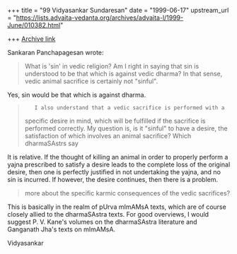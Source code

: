 +++
title = "99 Vidyasankar Sundaresan"
date = "1999-06-17"
upstream_url = "https://lists.advaita-vedanta.org/archives/advaita-l/1999-June/010382.html"

+++
[Archive link](https://lists.advaita-vedanta.org/archives/advaita-l/1999-June/010382.html)

Sankaran Panchapagesan <panchap at ICSL.UCLA.EDU> wrote:

>What is 'sin' in vedic religion? Am I right in saying that sin is
>understood to be that which is against vedic dharma? In that sense, vedic
>animal sacrifice is certainly not "sinful".

Yes, sin would be that which is against dharma.

>        I also understand that a vedic sacrifice is performed with a
>specific desire in mind, which will be fulfilled if the sacrifice is
>performed correctly. My question is, is it "sinful" to have a desire, the
>satisfaction of which involves an animal sacrifice? Which dharmaSAstrs say

It is relative. If the thought of killing an animal in order to properly
perform a yajna prescribed to satisfy a desire leads to the complete loss of
the original desire, then one is perfectly justified in not undertaking the
yajna, and no sin is incurred. If however, the desire continues, then there
is a problem.

>more about the specific karmic consequences of the vedic sacrifices?

This is basically in the realm of pUrva mImAMsA texts, which are of course
closely allied to the dharmaSAstra texts. For good overviews, I would
suggest P. V. Kane's volumes on the dharmaSAstra literature and Ganganath
Jha's texts on mImAMsA.

Vidyasankar

